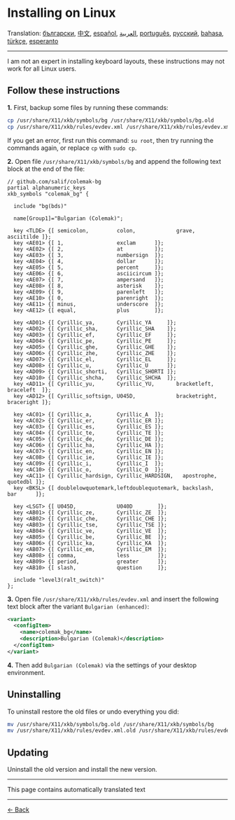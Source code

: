 # Installing on Linux

Translation: [български](LINUX.bg.md), [中文](LINUX.zh-CN.md), [español](LINUX.es.md), [العربية](LINUX.ar.md), [português](LINUX.pt.md), [русский](LINUX.ru.md), [bahasa](LINUX.id.md), [türkçe](LINUX.tr.md), [esperanto](LINUX.eo.md)

---

I am not an expert in installing keyboard layouts, these instructions may not work for all Linux users.

## Follow these instructions

**1.** First, backup some files by running these commands:

```bash
cp /usr/share/X11/xkb/symbols/bg /usr/share/X11/xkb/symbols/bg.old
cp /usr/share/X11/xkb/rules/evdev.xml /usr/share/X11/xkb/rules/evdev.xml.old
```

If you get an error, first run this command: `su root`, then try running the commands again, or replace `cp` with `sudo cp`.

**2.** Open file `/usr/share/X11/xkb/symbols/bg` and append the following text block at the end of the file:

```
// github.com/salif/colemak-bg
partial alphanumeric_keys
xkb_symbols "colemak_bg" {

  include "bg(bds)"

  name[Group1]="Bulgarian (Colemak)";

  key <TLDE> {[ semicolon,         colon,             grave,          asciitilde ]};
  key <AE01> {[ 1,                 exclam      ]};
  key <AE02> {[ 2,                 at          ]};
  key <AE03> {[ 3,                 numbersign  ]};
  key <AE04> {[ 4,                 dollar      ]};
  key <AE05> {[ 5,                 percent     ]};
  key <AE06> {[ 6,                 asciicircum ]};
  key <AE07> {[ 7,                 ampersand   ]};
  key <AE08> {[ 8,                 asterisk    ]};
  key <AE09> {[ 9,                 parenleft   ]};
  key <AE10> {[ 0,                 parenright  ]};
  key <AE11> {[ minus,             underscore  ]};
  key <AE12> {[ equal,             plus        ]};

  key <AD01> {[ Cyrillic_ya,       Cyrillic_YA     ]};
  key <AD02> {[ Cyrillic_sha,      Cyrillic_SHA    ]};
  key <AD03> {[ Cyrillic_ef,       Cyrillic_EF     ]};
  key <AD04> {[ Cyrillic_pe,       Cyrillic_PE     ]};
  key <AD05> {[ Cyrillic_ghe,      Cyrillic_GHE    ]};
  key <AD06> {[ Cyrillic_zhe,      Cyrillic_ZHE    ]};
  key <AD07> {[ Cyrillic_el,       Cyrillic_EL     ]};
  key <AD08> {[ Cyrillic_u,        Cyrillic_U      ]};
  key <AD09> {[ Cyrillic_shorti,   Cyrillic_SHORTI ]};
  key <AD10> {[ Cyrillic_shcha,    Cyrillic_SHCHA  ]};
  key <AD11> {[ Cyrillic_yu,       Cyrillic_YU,       bracketleft,       braceleft  ]};
  key <AD12> {[ Cyrillic_softsign, U045D,             bracketright,      braceright ]};

  key <AC01> {[ Cyrillic_a,        Cyrillic_A  ]};
  key <AC02> {[ Cyrillic_er,       Cyrillic_ER ]};
  key <AC03> {[ Cyrillic_es,       Cyrillic_ES ]};
  key <AC04> {[ Cyrillic_te,       Cyrillic_TE ]};
  key <AC05> {[ Cyrillic_de,       Cyrillic_DE ]};
  key <AC06> {[ Cyrillic_ha,       Cyrillic_HA ]};
  key <AC07> {[ Cyrillic_en,       Cyrillic_EN ]};
  key <AC08> {[ Cyrillic_ie,       Cyrillic_IE ]};
  key <AC09> {[ Cyrillic_i,        Cyrillic_I  ]};
  key <AC10> {[ Cyrillic_o,        Cyrillic_O  ]};
  key <AC11> {[ Cyrillic_hardsign, Cyrillic_HARDSIGN,   apostrophe, quotedbl ]};
  key <BKSL> {[ doublelowquotemark,leftdoublequotemark, backslash,  bar      ]};

  key <LSGT> {[ U045D,             U040D        ]};
  key <AB01> {[ Cyrillic_ze,       Cyrillic_ZE  ]};
  key <AB02> {[ Cyrillic_che,      Cyrillic_CHE ]};
  key <AB03> {[ Cyrillic_tse,      Cyrillic_TSE ]};
  key <AB04> {[ Cyrillic_ve,       Cyrillic_VE  ]};
  key <AB05> {[ Cyrillic_be,       Cyrillic_BE  ]};
  key <AB06> {[ Cyrillic_ka,       Cyrillic_KA  ]};
  key <AB07> {[ Cyrillic_em,       Cyrillic_EM  ]};
  key <AB08> {[ comma,             less         ]};
  key <AB09> {[ period,            greater      ]};
  key <AB10> {[ slash,             question     ]};

  include "level3(ralt_switch)"
};
```

**3.** Open file `/usr/share/X11/xkb/rules/evdev.xml` and insert the following text block after the variant `Bulgarian (enhanced)`:

```xml
<variant>
  <configItem>
    <name>colemak_bg</name>
    <description>Bulgarian (Colemak)</description>
  </configItem>
</variant>
```

**4.** Then add `Bulgarian (Colemak)` via the settings of your desktop environment.

## Uninstalling

To uninstall restore the old files or undo everything you did:

```bash
mv /usr/share/X11/xkb/symbols/bg.old /usr/share/X11/xkb/symbols/bg
mv /usr/share/X11/xkb/rules/evdev.xml.old /usr/share/X11/xkb/rules/evdev.xml
```

## Updating

Uninstall the old version and install the new version.

---

This page contains automatically translated text

---

[← Back](./README.md)
